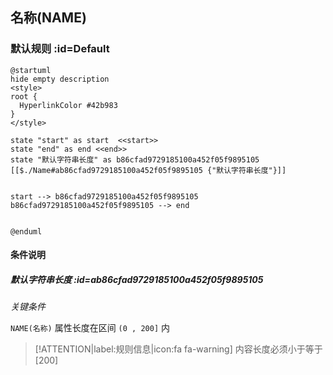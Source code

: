 ## 名称(NAME) <!-- {docsify-ignore-all} -->

   

### 默认规则 :id=Default

```plantuml
@startuml
hide empty description
<style>
root {
  HyperlinkColor #42b983
}
</style>

state "start" as start  <<start>>
state "end" as end <<end>>
state "默认字符串长度" as b86cfad9729185100a452f05f9895105 [[$./Name#ab86cfad9729185100a452f05f9895105 {"默认字符串长度"}]]


start --> b86cfad9729185100a452f05f9895105 
b86cfad9729185100a452f05f9895105 --> end 


@enduml
```

#### 条件说明

##### 默认字符串长度 :id=ab86cfad9729185100a452f05f9895105


*关键条件*


`NAME(名称)` 属性长度在区间 `(0 , 200]` 内

> [!ATTENTION|label:规则信息|icon:fa fa-warning]
> 内容长度必须小于等于[200]







